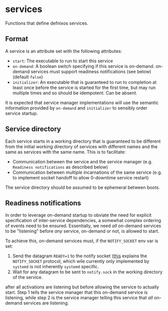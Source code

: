 services
=========

Functions that define defnixos services.

Format
-------

A service is an attribute set with the following attributes:

* `start`: The executable to run to start this service
* `on-demand`: A boolean switch specifying if this service is on-demand.
  on-demand services must support readiness notifications (see below)
  (default `false`)
* `initializer`: An executable that is guaranteed to run to completion at
  least once before the service is started for the first time, but may run
  multiple times and so should be idempotent. Can be absent.

It is expected that service manager implementations will use the semantic
information provided by `on-demand` and `initializer` to sensibly order
service startup.

Service directory
------------------

Each service starts in a working directory that is guaranteed to be different
from the initial working directory of services with different names and the
same as services with the same name. This is to facilitate:

* Communication between the service and the service manager (e.g.
  `Readiness notifications` as described below)
* Communication between multiple incarnations of the same service (e.g.
  to implement socket handoff to allow 0-downtime service restart)

The service directory should be assumed to be ephemeral between boots.

Readiness notifications
-----------------------

In order to leverage on-demand startup to obviate the need for explicit
specification of inter-service dependencies, a somewhat complex ordering
of events need to be ensured. Essentially, we need *all* on-demand services
to be "listening" before *any* service, on-demand or not, is allowed to start.

To achieve this, on-demand services must, if the `NOTIFY_SOCKET` env var
is set:

1. Send the datagram `READY=1` to the notify socket ([this][1] explains the
   `NOTIFY_SOCKET` protocol, which wile currently only implemented by `systemd`
   is not inherently `systemd` specific.
2. Wait for any datagram to be sent to `notify.sock` in the working directory
   of the service.

after all activations are listening but before allowing the service to actually
start. Step 1 tells the service manager that this on-demand service is
listening, while step 2 is the service manager telling this service that *all*
on-demand services are listening.

[1]: http://www.freedesktop.org/software/systemd/man/sd_notify.html
